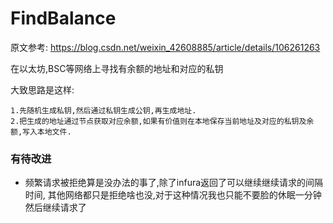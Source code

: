 # FindBalance

原文参考: https://blog.csdn.net/weixin_42608885/article/details/106261263

在以太坊,BSC等网络上寻找有余额的地址和对应的私钥

大致思路是这样:

    1.先随机生成私钥,然后通过私钥生成公钥,再生成地址.
    2.把生成的地址通过节点获取对应余额,如果有价值则在本地保存当前地址及对应的私钥及余额,写入本地文件.

### 有待改进

* 频繁请求被拒绝算是没办法的事了,除了infura返回了可以继续继续请求的间隔时间,
  其他网络都只是拒绝啥也没,对于这种情况我也只能不要脸的休眠一分钟然后继续请求了
